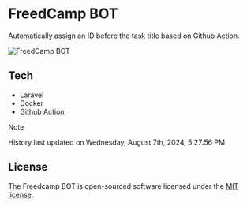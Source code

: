 # FreedCamp BOT

Automatically assign an ID before the task title based on Github Action.

![FreedCamp BOT](https://repository-images.githubusercontent.com/737932867/7d34798b-2680-471c-b089-a78a718d3d6a)

## Tech

- Laravel
- Docker
- Github Action

> [!NOTE]  
> History last updated on Wednesday, August 7th, 2024, 5:27:56 PM

## License

The Freedcamp BOT is open-sourced software licensed under the [MIT license](https://opensource.org/licenses/MIT).
